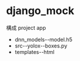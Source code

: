 # django_mock


構成
project
app
 - dnn_models--model.h5
 - src--yolox--boxes.py
 - templates--html
 
